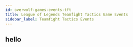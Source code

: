 ```yaml
---
id: overwolf-games-events-tft
title: League of Legends Teamfight Tactics Game Events
sidebar_label: Teamfight Tactics Events
---
```


## hello